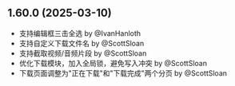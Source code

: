 ## 1.60.0 (2025-03-10)

* 支持编辑框三击全选 by @IvanHanloth
* 支持自定义下载文件名 by @ScottSloan
* 支持截取视频/音频片段 by @ScottSloan
* 优化下载模块，加入全局锁，避免写入冲突 by @ScottSloan
* 下载页面调整为"正在下载"和"下载完成"两个分页 by @ScottSloan